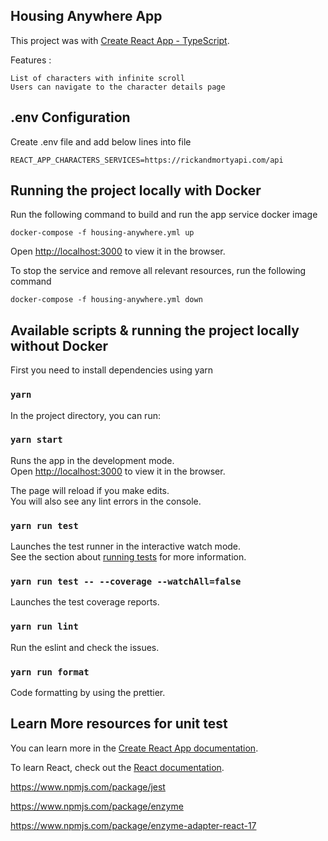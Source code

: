 ## Housing Anywhere App

This project was with [Create React App - TypeScript](https://create-react-app.dev/docs/getting-started/#creating-a-typescript-app).

Features :

```
List of characters with infinite scroll
Users can navigate to the character details page
```

## .env Configuration

Create .env file and add below lines into file

```
REACT_APP_CHARACTERS_SERVICES=https://rickandmortyapi.com/api
```

## Running the project locally with Docker

Run the following command to build and run the app service docker image

```
docker-compose -f housing-anywhere.yml up
```

Open [http://localhost:3000](http://localhost:3000) to view it in the browser.

To stop the service and remove all relevant resources, run the following command

```
docker-compose -f housing-anywhere.yml down
```

## Available scripts & running the project locally without Docker

First you need to install dependencies using yarn

### `yarn`

In the project directory, you can run:

### `yarn start`

Runs the app in the development mode.<br>
Open [http://localhost:3000](http://localhost:3000) to view it in the browser.

The page will reload if you make edits.<br>
You will also see any lint errors in the console.

### `yarn run test`

Launches the test runner in the interactive watch mode.<br>
See the section about [running tests](https://facebook.github.io/create-react-app/docs/running-tests) for more information.

### `yarn run test -- --coverage --watchAll=false`

Launches the test coverage reports.

### `yarn run lint`

Run the eslint and check the issues.

### `yarn run format`

Code formatting by using the prettier.

## Learn More resources for unit test

You can learn more in the [Create React App documentation](https://facebook.github.io/create-react-app/docs/getting-started).

To learn React, check out the [React documentation](https://reactjs.org/).

https://www.npmjs.com/package/jest

https://www.npmjs.com/package/enzyme

https://www.npmjs.com/package/enzyme-adapter-react-17
